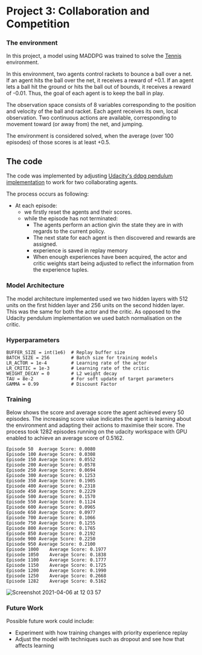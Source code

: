[//]: # (Image References)


# Project 3: Collaboration and Competition
### The environment

In this project, a model using MADDPG was trained to solve the [Tennis](https://github.com/Unity-Technologies/ml-agents/blob/master/docs/Learning-Environment-Examples.md#tennis) environment.

In this environment, two agents control rackets to bounce a ball over a net. If an agent hits the ball over the net, it receives a reward of +0.1.  If an agent lets a ball hit the ground or hits the ball out of bounds, it receives a reward of -0.01.  Thus, the goal of each agent is to keep the ball in play.

The observation space consists of 8 variables corresponding to the position and velocity of the ball and racket. Each agent receives its own, local observation.  Two continuous actions are available, corresponding to movement toward (or away from) the net, and jumping. 

The environment is considered solved, when the average (over 100 episodes) of those scores is at least +0.5.

## The code

The code was implemented by adjusting [Udacity's ddpg pendulum implementation](https://github.com/udacity/deep-reinforcement-learning/tree/master/ddpg-pendulum) to work for two collaborating agents.

The process occurs as following:
- At each episode:
  - we firstly reset the agents and their scores.
  - while the episode has not terminated:
    - The agents perform an action givin the state they are in with regards to the current policy.
    - The next state for each agent is then discovered and rewards are assigned.
    - experience is saved in replay memory
    - When enough experiences have been acquired, the actor and critic weights start being adjusted to reflect the information from the experience tuples.


### Model Architecture

The model architecture implemented used we two hidden layers with 512 units on the first hidden layer and 256 units on the second hidden layer. This was the same for both the actor and the critic. As opposed to the Udacity pendulum implementation we used batch normalisation on the critic. 

### Hyperparameters

```
BUFFER_SIZE = int(1e6)  # Replay buffer size
BATCH_SIZE = 256        # Batch size for training models
LR_ACTOR = 1e-4         # Learning rate of the actor 
LR_CRITIC = 1e-3        # Learning rate of the critic
WEIGHT_DECAY = 0        # L2 weight decay
TAU = 8e-2              # For soft update of target parameters
GAMMA = 0.99            # Discount Factor
```

### Training

Below shows the score and average score the agent achieved every 50 episodes. The increasing score value indicates the agent is learning about the environment and adapting their actions to maximise their score. The process took 1282 episodes running on the udacity workspace with GPU enabled to achieve an average score of 0.5162.

```
Episode 50	Average Score: 0.0080
Episode 100	Average Score: 0.0308
Episode 150	Average Score: 0.0552
Episode 200	Average Score: 0.0578
Episode 250	Average Score: 0.0694
Episode 300	Average Score: 0.1253
Episode 350	Average Score: 0.1905
Episode 400	Average Score: 0.2318
Episode 450	Average Score: 0.2229
Episode 500	Average Score: 0.1570
Episode 550	Average Score: 0.1124
Episode 600	Average Score: 0.0965
Episode 650	Average Score: 0.0977
Episode 700	Average Score: 0.1066
Episode 750	Average Score: 0.1255
Episode 800	Average Score: 0.1765
Episode 850	Average Score: 0.2192
Episode 900	Average Score: 0.2250
Episode 950	Average Score: 0.2100
Episode 1000	Average Score: 0.1977
Episode 1050	Average Score: 0.1838
Episode 1100	Average Score: 0.1777
Episode 1150	Average Score: 0.1725
Episode 1200	Average Score: 0.1990
Episode 1250	Average Score: 0.2668
Episode 1282	Average Score: 0.5162
```

![Screenshot 2021-04-06 at 12 03 57](https://user-images.githubusercontent.com/74315440/113694524-2d29a500-96d0-11eb-896e-60deda29d508.png)

### Future Work

Possible future work could include: 
- Experiment with how training changes with priority experience replay
- Adjust the model with techniques such as dropout and see how that affects learning
